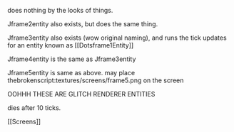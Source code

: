 does nothing by the looks of things.

Jframe2entity also exists, but does the same thing.


Jframe3entity also exists (wow original naming), and runs the tick updates for an entity known as [[Dotsframe1Entity]]

Jframe4entity is the same as Jframe3entity

Jframe5entity is same as above.
may place thebrokenscript:textures/screens/frame5.png on the screen

OOHHH THESE ARE GLITCH RENDERER ENTITIES


dies after 10 ticks.

[[Screens]]